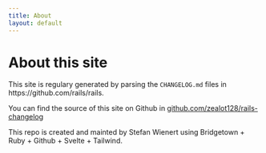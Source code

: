 ```yaml
---
title: About
layout: default
---
```

<h1 class='text-3xl text-center my-5'>
  About this site
</h1>

<div class='prose prose-lg mx-auto'>
<p>
This site is regulary generated by parsing the <code>CHANGELOG.md</code> files in https://github.com/rails/rails.
</p>

<p>
You can find the source of this site on Github in <a href="https://github.com/zealot128/rails-changelog">github.com/zealot128/rails-changelog</a>
</p>

<p>
This repo is created and mainted by Stefan Wienert using Bridgetown + Ruby + Github + Svelte + Tailwind.
</p>
</div>
